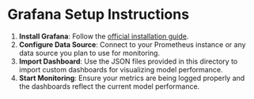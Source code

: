 # Grafana Setup Instructions

1. **Install Grafana**: Follow the [official installation guide](https://grafana.com/docs/grafana/latest/installation/).
2. **Configure Data Source**: Connect to your Prometheus instance or any data source you plan to use for monitoring.
3. **Import Dashboard**: Use the JSON files provided in this directory to import custom dashboards for visualizing model performance.
4. **Start Monitoring**: Ensure your metrics are being logged properly and the dashboards reflect the current model performance.
